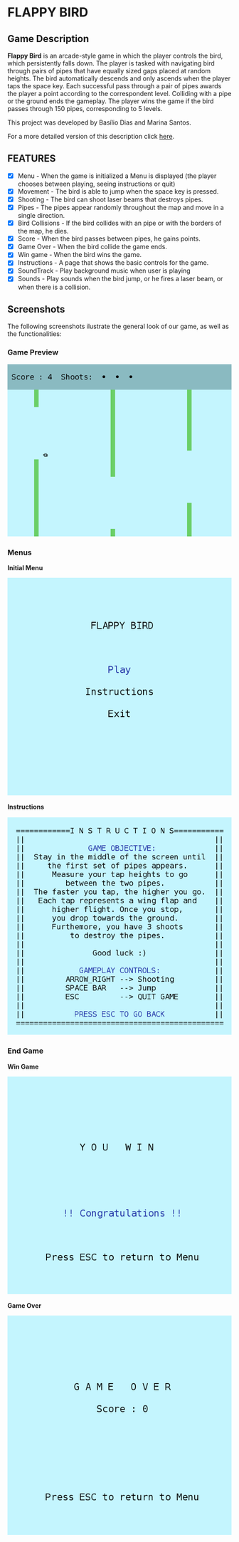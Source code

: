 # FLAPPY BIRD

## Game Description

**Flappy Bird** is an arcade-style game in which the player controls the bird, which persistently falls down. The player is tasked with navigating bird through pairs of pipes that have equally sized gaps placed at random heights. The bird automatically descends and only ascends when the player taps the space key. Each successful pass through a pair of pipes awards the player a point according to the correspondent level. Colliding with a pipe or the ground ends the gameplay. The player wins the game if the bird passes through 150 pipes, corresponding to 5 levels.

This project was developed by Basílio Dias and Marina Santos.

For a more detailed version of this description click [here](./docs/README.md).

## FEATURES
- [x] Menu - When the game is initialized a Menu is displayed (the player chooses between playing, seeing instructions or quit)
- [x] Movement - The bird is able to jump when the space key is pressed.
- [x] Shooting - The bird can shoot laser beams that destroys pipes.
- [x] Pipes - The pipes appear randomly throughout the map and move in a single direction.
- [x] Bird Collisions - If the bird collides with an pipe or with the borders of the map, he dies.
- [x] Score - When the bird passes between pipes, he gains points.
- [x] Game Over - When the bird collide the game ends.
- [x] Win game - When the bird wins the game.
- [x] Instructions - A page that shows the basic controls for the game.
- [x] SoundTrack - Play background music when user is playing
- [x] Sounds - Play sounds when the bird jump, or he fires a laser beam, or when there is a collision.
 
## Screenshots 
The following screenshots ilustrate the general look of our game, as well as the functionalities: 

### Game Preview

![](docs/image/game.png)

### Menus
**Initial Menu**

![](docs/image/initialScreen.PNG)


**Instructions**

![](docs/image/instructions.PNG)


### End Game
**Win Game**

![](docs/image/winGame.png)

**Game Over**

![](docs/image/gameOver.PNG)
